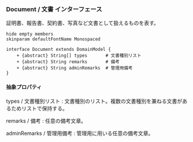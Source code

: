 ### Document / 文書 インターフェース

証明書、報告書、契約書、写真など文書として扱えるものを表す。

```plantuml
hide empty members
skinparam defaultFontName Monospaced

interface Document extends DomainModel {
    + {abstract} String[] types       # 文書種別リスト
    + {abstract} String remarks       # 備考
    + {abstract} String adminRemarks  # 管理用備考
}
```

#### 抽象プロパティ

types / 文書種別リスト
: 文書種別のリスト。複数の文書種別を兼ねる文書があるためリストで保持する。

remarks / 備考
: 任意の備考文章。

adminRemarks / 管理用備考
: 管理用に用いる任意の備考文章。
